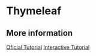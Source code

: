 # Thymeleaf

## More information
[Oficial Tutorial](https://www.thymeleaf.org/doc/tutorials/3.0/usingthymeleaf.html)
[Interactive Tutorial](http://itutorial.thymeleaf.org/)